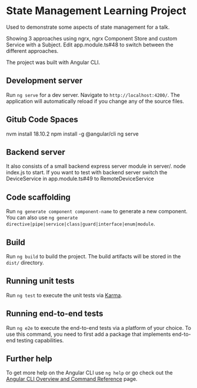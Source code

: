 # State Management Learning Project
Used to demonstrate some aspects of state management for a talk.

Showing 3 approaches using ngrx, ngrx Component Store and custom Service with a Subject.
Edit app.module.ts#48 to switch between the different approaches.

The project was built with Angular CLI.


## Development server

Run `ng serve` for a dev server. Navigate to `http://localhost:4200/`. The application will automatically reload if you change any of the source files.

## Gitub Code Spaces

nvm install 18.10.2
npm install -g @angular/cli
ng serve

## Backend server
It also consists of a small backend express server module in server/. node index.js to start.
If you want to test with backend server switch the DeviceService in app.module.ts#49 to RemoteDeviceService

## Code scaffolding

Run `ng generate component component-name` to generate a new component. You can also use `ng generate directive|pipe|service|class|guard|interface|enum|module`.

## Build

Run `ng build` to build the project. The build artifacts will be stored in the `dist/` directory.

## Running unit tests

Run `ng test` to execute the unit tests via [Karma](https://karma-runner.github.io).

## Running end-to-end tests

Run `ng e2e` to execute the end-to-end tests via a platform of your choice. To use this command, you need to first add a package that implements end-to-end testing capabilities.

## Further help

To get more help on the Angular CLI use `ng help` or go check out the [Angular CLI Overview and Command Reference](https://angular.io/cli) page.
